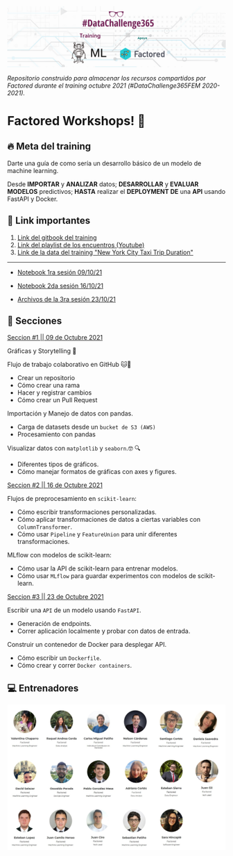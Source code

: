 ![Portada](https://raw.githubusercontent.com/MayumyCH/factored_datasciencefem_training/main/resources/portadaDSFEM.png)

_Repositorio construido para almacenar los recursos compartidos por Factored durante el training octubre 2021 (#DataChallenge365FEM 2020-2021)._

# Factored Workshops! 🚀 

## 🔥 Meta del training
Darte una guía de como sería un desarrollo básico de un modelo de machine learning. 

Desde **IMPORTAR** y **ANALIZAR** datos; **DESARROLLAR** y **EVALUAR MODELOS** predictivos; **HASTA** realizar el **DEPLOYMENT DE**  una **API** usando FastAPI y Docker.

## 🔗 Link importantes 

1. [Link del gitbook del training](https://datasciencefem.gitbook.io/factored/)
2. [Link del playlist de los encuentros (Youtube)](https://www.youtube.com/watch?v=IfQh2kZl7D0&list=PL5NCnKCR1ONIh2BwI17fDwm3cm02HcMC4)
3. [Link de la data del training "New York City Taxi Trip Duration"](https://www.kaggle.com/c/nyc-taxi-trip-duration/data)
---
- [Notebook 1ra sesión 09/10/21](https://github.com/MayumyCH/factored_datasciencefem_training/blob/main/1.%20notebook_Git_Github_AnalisisDatos.ipynb)
- [Notebook 2da sesión 16/10/21](https://github.com/MayumyCH/factored_datasciencefem_training/blob/main/2.%20notebook_pipelines_mlflow.ipynb)

- [Archivos de la 3ra sesión 23/10/21](https://github.com/MayumyCH/factored_datasciencefem_training/blob/main/2.%20notebook_pipelines_mlflow.ipynb)


## 📌 Secciones
[Seccion #1 || 09 de Octubre 2021](https://github.com/MayumyCH/factored_datasciencefem_training/blob/main/1.%20notebook_Git_Github_AnalisisDatos.ipynb)

Gráficas y Storytelling 💬

Flujo de trabajo colaborativo en GitHub 🐱🐙
- Crear un repositorio
- Cómo crear una rama
- Hacer y registrar cambios
- Cómo crear un Pull Request

Importación y Manejo de datos con pandas.
- Carga de datasets desde un `bucket de S3 (AWS)`
- Procesamiento con pandas 

Visualizar datos con `matplotlib` y `seaborn`.🤓 🔍
- Diferentes tipos de gráficos.
- Cómo manejar formatos de gráficas con axes y figures.
 

[Seccion #2 || 16 de Octubre 2021](https://github.com/MayumyCH/factored_datasciencefem_training/blob/main/2.%20notebook_pipelines_mlflow.ipynb)

Flujos de preprocesamiento en `scikit-learn`:
- Cómo escribir transformaciones personalizadas.
- Cómo aplicar transformaciones de datos a ciertas variables con `ColumnTransformer`.
- Cómo usar `Pipeline` y `FeatureUnion` para unir diferentes transformaciones.

MLflow con modelos de scikit-learn:
- Cómo usar la API de scikit-learn para entrenar modelos.
- Cómo usar `MLflow` para guardar experimentos con modelos de scikit-learn. 


[Seccion #3 || 23 de Octubre 2021]()

Escribir una `API` de un modelo usando `FastAPI`. 
- Generación de endpoints.
- Correr aplicación localmente y probar con datos de entrada.

Construir un contenedor de Docker para desplegar API.
- Cómo escribir un `Dockerfile`.
- Cómo crear y correr `Docker containers`.



## 💻 Entrenadores 
![Entrenadores](https://raw.githubusercontent.com/MayumyCH/factored_datasciencefem_training/main/resources/entrenadores.png)